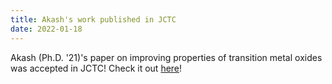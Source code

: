 ```yaml
---
title: Akash's work published in JCTC
date: 2022-01-18
---
```


Akash (Ph.D. '21)'s paper on improving properties of transition metal oxides was accepted in JCTC! Check it out [here](https://pubs.acs.org/doi/10.1021/acs.jctc.1c01178)!

<!--more-->
